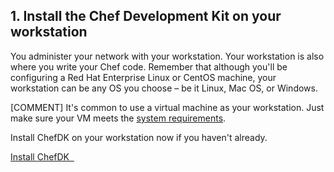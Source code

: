 ## 1. Install the Chef Development Kit on your workstation

You administer your network with your workstation. Your workstation is also where you write your Chef code. Remember that although you'll be configuring a Red Hat Enterprise Linux or CentOS machine, your workstation can be any OS you choose &ndash; be it Linux, Mac OS, or Windows.

[COMMENT] It's common to use a virtual machine as your workstation. Just make sure your VM meets the [system requirements](https://docs.chef.io/install_dk.html#review-prerequisites).

Install ChefDK on your workstation now if you haven't already.

<a class='accent-button radius' href='https://downloads.chef.io/chef-dk/' target='_blank'>Install ChefDK&nbsp;&nbsp;<i class='fa fa-external-link'></i></a>
